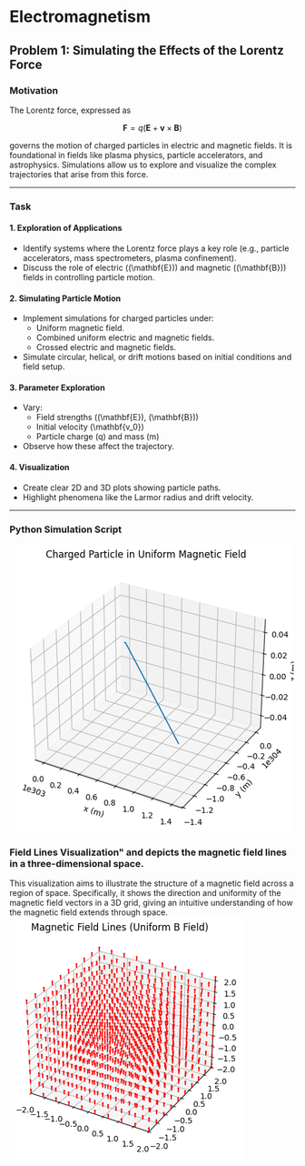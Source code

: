 # Electromagnetism

## Problem 1: Simulating the Effects of the Lorentz Force

### Motivation
The Lorentz force, expressed as

$$
\mathbf{F} = q(\mathbf{E} + \mathbf{v} \times \mathbf{B})
$$

governs the motion of charged particles in electric and magnetic fields. It is foundational in fields like plasma physics, particle accelerators, and astrophysics. Simulations allow us to explore and visualize the complex trajectories that arise from this force.

---

### Task

#### 1. Exploration of Applications
- Identify systems where the Lorentz force plays a key role (e.g., particle accelerators, mass spectrometers, plasma confinement).
- Discuss the role of electric (\(\mathbf{E}\)) and magnetic (\(\mathbf{B}\)) fields in controlling particle motion.

#### 2. Simulating Particle Motion
- Implement simulations for charged particles under:
  - Uniform magnetic field.
  - Combined uniform electric and magnetic fields.
  - Crossed electric and magnetic fields.
- Simulate circular, helical, or drift motions based on initial conditions and field setup.

#### 3. Parameter Exploration
- Vary:
  - Field strengths (\(\mathbf{E}\), \(\mathbf{B}\))
  - Initial velocity \(\mathbf{v_0}\)
  - Particle charge \(q\) and mass \(m\)
- Observe how these affect the trajectory.

#### 4. Visualization
- Create clear 2D and 3D plots showing particle paths.
- Highlight phenomena like the Larmor radius and drift velocity.

---

### Python Simulation Script

![alt text](image.png)

### Field Lines Visualization" and depicts the magnetic field lines in a three-dimensional space.
This visualization aims to illustrate the structure of a magnetic field across a region of space. Specifically, it shows the direction and uniformity of the magnetic field vectors in a 3D grid, giving an intuitive understanding of how the magnetic field extends through space.
![alt text](image-1.png)
